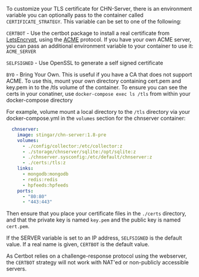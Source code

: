 To customize your TLS certificate for CHN-Server, there is an environment
variable you can optionally pass to the container called
`CERTIFICATE_STRATEGY`.  This variable can be set to one of the following:

`CERTBOT` - Use the certbot package to install a real certificate from
[LetsEncrypt](https://letsencrypt.org/), using the
[ACME](https://en.wikipedia.org/wiki/Automated_Certificate_Management_Environment)
protocol.  If you have your own ACME server, you can pass an additional
environment variable to your container to use it: `ACME_SERVER`

`SELFSIGNED` - Use OpenSSL to generate a self signed certificate

`BYO` - Bring Your Own.  This is useful if you have a CA that does not support
ACME.  To use this, mount your own directory containing cert.pem and key.pem in
to the /tls volume of the container.  To ensure you can see the certs in your
conatiner, use `docker-compose exec ls /tls` from within your docker-compose
directory

For example, volume mount a local directory to the `/tls` directory via your docker-compose.yml in the 
`volumes` section for the chnserver container:

```yaml
  chnserver:
    image: stingar/chn-server:1.8-pre
    volumes:
      - ./config/collector:/etc/collector:z
      - ./storage/chnserver/sqlite:/opt/sqlite:z
      - ./chnserver.sysconfig:/etc/default/chnserver:z
      - ./certs:/tls:z
    links:
      - mongodb:mongodb
      - redis:redis
      - hpfeeds:hpfeeds
    ports:
      - "80:80"
      - "443:443"
```
Then ensure that you place your certificate files in the `./certs` directory, and that the private key is named `key.pem` and the public key is named `cert.pem`.

If the SERVER variable is set to an IP address, `SELFSIGNED` is the default
value.  If a real name is given, `CERTBOT` is the default value. 

As Certbot relies on a challenge-response protocol using the webserver, the `CERTBOT` strategy will not work with 
NAT'ed or non-publicly accessible servers.
